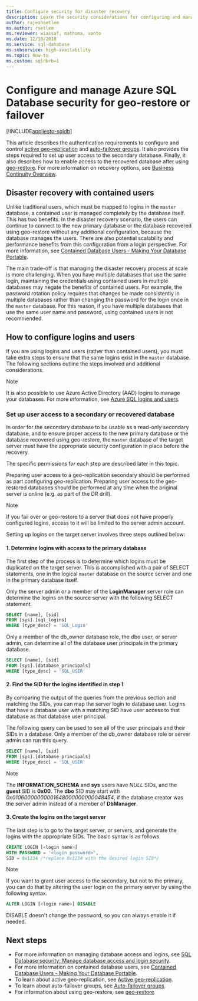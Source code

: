 ```yaml
---
title: Configure security for disaster recovery
description: Learn the security considerations for configuring and managing security after a database restore or a failover to a secondary server.
author: rajeshsetlem
ms.author: rsetlem
ms.reviewer: wiassaf, mathoma, vanto
ms.date: 12/18/2018
ms.service: sql-database
ms.subservice: high-availability
ms.topic: how-to
ms.custom: sqldbrb=1
---
```

# Configure and manage Azure SQL Database security for geo-restore or failover
[!INCLUDE[appliesto-sqldb](../includes/appliesto-sqldb.md)]

This article describes the authentication requirements to configure and control [active geo-replication](active-geo-replication-overview.md) and [auto-failover groups](auto-failover-group-sql-db.md). It also provides the steps required to set up user access to the secondary database. Finally, it also describes how to enable access to the recovered database after using [geo-restore](recovery-using-backups.md#geo-restore). For more information on recovery options, see [Business Continuity Overview](business-continuity-high-availability-disaster-recover-hadr-overview.md).

## Disaster recovery with contained users

Unlike traditional users, which must be mapped to logins in the `master` database, a contained user is managed completely by the database itself. This has two benefits. In the disaster recovery scenario, the users can continue to connect to the new primary database or the database recovered using geo-restore without any additional configuration, because the database manages the users. There are also potential scalability and performance benefits from this configuration from a login perspective. For more information, see [Contained Database Users - Making Your Database Portable](/sql/relational-databases/security/contained-database-users-making-your-database-portable).

The main trade-off is that managing the disaster recovery process at scale is more challenging. When you have multiple databases that use the same login, maintaining the credentials using contained users in multiple databases may negate the benefits of contained users. For example, the password rotation policy requires that changes be made consistently in multiple databases rather than changing the password for the login once in the `master` database. For this reason, if you have multiple databases that use the same user name and password, using contained users is not recommended.

## How to configure logins and users

If you are using logins and users (rather than contained users), you must take extra steps to ensure that the same logins exist in the `master` database. The following sections outline the steps involved and additional considerations.

  >[!NOTE]
  > It is also possible to use Azure Active Directory (AAD) logins to manage your databases. For more information, see [Azure SQL logins and users](./logins-create-manage.md).

### Set up user access to a secondary or recovered database

In order for the secondary database to be usable as a read-only secondary database, and to ensure proper access to the new primary database or the database recovered using geo-restore, the `master` database of the target server must have the appropriate security configuration in place before the recovery.

The specific permissions for each step are described later in this topic.

Preparing user access to a geo-replication secondary should be performed as part configuring geo-replication. Preparing user access to the geo-restored databases should be performed at any time when the original server is online (e.g. as part of the DR drill).

> [!NOTE]
> If you fail over or geo-restore to a server that does not have properly configured logins, access to it will be limited to the server admin account.

Setting up logins on the target server involves three steps outlined below:

#### 1. Determine logins with access to the primary database

The first step of the process is to determine which logins must be duplicated on the target server. This is accomplished with a pair of SELECT statements, one in the logical `master` database on the source server and one in the primary database itself.

Only the server admin or a member of the **LoginManager** server role can determine the logins on the source server with the following SELECT statement.

```sql
SELECT [name], [sid]
FROM [sys].[sql_logins]
WHERE [type_desc] = 'SQL_Login'
```

Only a member of the db_owner database role, the dbo user, or server admin, can determine all of the database user principals in the primary database.

```sql
SELECT [name], [sid]
FROM [sys].[database_principals]
WHERE [type_desc] = 'SQL_USER'
```

#### 2. Find the SID for the logins identified in step 1

By comparing the output of the queries from the previous section and matching the SIDs, you can map the server login to database user. Logins that have a database user with a matching SID have user access to that database as that database user principal.

The following query can be used to see all of the user principals and their SIDs in a database. Only a member of the db_owner database role or server admin can run this query.

```sql
SELECT [name], [sid]
FROM [sys].[database_principals]
WHERE [type_desc] = 'SQL_USER'
```

> [!NOTE]
> The **INFORMATION_SCHEMA** and **sys** users have *NULL* SIDs, and the **guest** SID is **0x00**. The **dbo** SID may start with *0x01060000000001648000000000048454*, if the database creator was the server admin instead of a member of **DbManager**.

#### 3. Create the logins on the target server

The last step is to go to the target server, or servers, and generate the logins with the appropriate SIDs. The basic syntax is as follows.

```sql
CREATE LOGIN [<login name>]
WITH PASSWORD = '<login password>',
SID = 0x1234 /*replace 0x1234 with the desired login SID*/
```

> [!NOTE]
> If you want to grant user access to the secondary, but not to the primary, you can do that by altering the user login on the primary server by using the following syntax.
>
> ```sql
> ALTER LOGIN [<login name>] DISABLE
> ```
>
> DISABLE doesn't change the password, so you can always enable it if needed.

## Next steps

* For more information on managing database access and logins, see [SQL Database security: Manage database access and login security](logins-create-manage.md).
* For more information on contained database users, see [Contained Database Users - Making Your Database Portable](/sql/relational-databases/security/contained-database-users-making-your-database-portable).
* To learn about active geo-replication, see [Active geo-replication](active-geo-replication-overview.md).
* To learn about auto-failover groups, see [Auto-failover groups](auto-failover-group-sql-db.md).
* For information about using geo-restore, see [geo-restore](recovery-using-backups.md#geo-restore)
